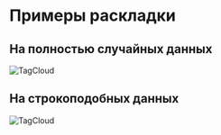 ﻿# Примеры раскладки

## На полностью случайных данных
![TagCloud](https://github.com/CaptainBelyash/tdd/blob/master/cs/TagsCloudVisualization_Tests/random.bmp)

## На строкоподобных данных
![TagCloud](https://github.com/CaptainBelyash/tdd/blob/master/cs/TagsCloudVisualization_Tests/string_like.bmp)